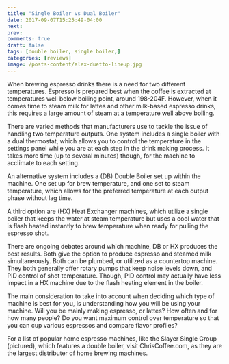```yaml
---
title: "Single Boiler vs Dual Boiler"
date: 2017-09-07T15:25:49-04:00
next: 
prev: 
comments: true
draft: false
tags: [double boiler, single boiler,]
categories: [reviews]
image: /posts-content/alex-duetto-lineup.jpg
---
```


<p>When brewing espresso drinks there is a need for two different temperatures.  Espresso is prepared best when the coffee is extracted at temperatures well below boiling point, around 198-204F.  However, when it comes time to steam milk for lattes and other milk-based espresso drinks, this requires a large amount of steam at a temperature well above boiling.</p>
<p>There are varied methods that manufacturers use to tackle the issue of handling two temperature outputs.  One system includes a single boiler with a dual thermostat, which allows you to control the temperature in the settings panel while you are at each step in the drink making process.  It takes more time (up to several minutes) though, for the machine to acclimate to each setting.</p>
<p>An alternative system includes a (DB) Double Boiler set up within the machine.  One set up for brew temperature, and one set to steam temperature, which allows for the preferred temperature at each output phase without lag time.</p>
<p>A third option are (HX) Heat Exchanger machines, which utilize a single boiler that keeps the water at steam temperature but uses a cool water that is flash heated instantly to brew temperature when ready for pulling the espresso shot.</p>
<p>There are ongoing debates around which machine, DB or HX produces the best results.  Both give the option to produce espresso and steamed milk simultaneously.  Both can be plumbed, or utilized as a countertop machine.  They both generally offer rotary pumps that keep noise levels down, and PID control of shot temperature.  Though, PID control may actually have less impact in a HX machine due to the flash heating element in the boiler.</p>
<p>The main consideration to take into account when deciding which type of machine is best for you, is understanding how you will be using your machine.  Will you be mainly making espresso, or lattes?  How often and for how many people?  Do you want maximum control over temperature so that you can cup various espressos and compare flavor profiles?</p>
<p>For a list of popular home espresso machines, like the Slayer Single Group (pictured), which features a double boiler, visit ChrisCoffee.com, as they are the largest distributer of home brewing machines.</p>